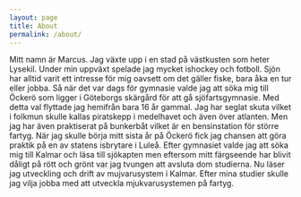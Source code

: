 ```yaml
---
layout: page
title: About
permalink: /about/
---
```

Mitt namn är Marcus. Jag växte upp i en stad på västkusten som heter Lysekil. Under min uppväxt spelade jag mycket ishockey och fotboll. Sjön har alltid varit ett intresse för mig oavsett om det gäller fiske, bara åka en tur eller jobba. Så när det var dags för gymnasie valde jag att söka mig till Öckerö som ligger i Göteborgs skärgård för att gå sjöfartsgymnasie. Med detta val flyttade jag hemifrån bara 16 år gammal. Jag har seglat skuta vilket i folkmun skulle kallas piratskepp i medelhavet och även över atlanten. Men jag har även praktiserat på bunkerbåt vilket är en bensinstation för större fartyg. När jag skulle börja mitt sista år på Öckerö fick jag chansen att göra praktik på en av statens isbrytare i Luleå. Efter gymnasiet valde jag att söka mig till Kalmar och läsa till sjökapten men eftersom mitt färgseende har blivit dåligt på rött och grönt var jag tvungen att avsluta dom studierna. Nu läser jag utveckling och drift av mujvarusystem i Kalmar. Efter mina studier skulle jag vilja jobba med att utveckla mjukvarusystemen på fartyg.
